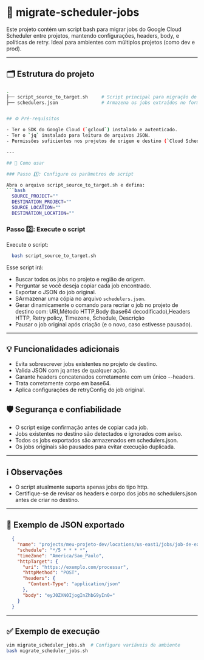 # 🔁 migrate-scheduler-jobs

Este projeto contém um script bash para migrar jobs do Google Cloud Scheduler entre projetos, mantendo configurações, headers, body, e políticas de retry. Ideal para ambientes com múltiplos projetos (como dev e prod).

---

## 🗂️ Estrutura do projeto

```bash
.
├── script_source_to_target.sh     # Script principal para migração de jobs entre projetos
├── schedulers.json                # Armazena os jobs extraídos no formato JSON


## ⚙️ Pré-requisitos

- Ter o SDK do Google Cloud (`gcloud`) instalado e autenticado.
- Ter o `jq` instalado para leitura de arquivos JSON.
- Permissões suficientes nos projetos de origem e destino (`Cloud Scheduler Admin`, `Service Account User`, `Permissão para listar e criar jobs`).

---

## 🚀 Como usar

### Passo 1️⃣: Configure os parâmetros do script

Abra o arquivo script_source_to_target.sh e defina:
```bash
  SOURCE_PROJECT=""
  DESTINATION_PROJECT=""
  SOURCE_LOCATION=""
  DESTINATION_LOCATION=""
```
### Passo 2️⃣: Execute o script

Execute o script:

```bash
  bash script_source_to_target.sh
```

Esse script irá:

- Buscar todos os jobs no projeto e região de origem.
- Perguntar se você deseja copiar cada job encontrado.
- Exportar o JSON do job original.
- SArmazenar uma cópia no arquivo `schedulers.json`.
- Gerar dinamicamente o comando para recriar o job no projeto de destino com:
URI,Método HTTP,Body (base64 decodificado),Headers HTTP, Retry policy, Timezone, Schedule, Descrição
- Pausar o job original após criação (e o novo, caso estivesse pausado).

---

## 💡 Funcionalidades adicionais

- Evita sobrescrever jobs existentes no projeto de destino.
- Valida JSON com jq antes de qualquer ação.
- Garante headers concatenados corretamente com um único --headers.
- Trata corretamente corpo em base64.
- Aplica configurações de retryConfig do job original.

## 🛡️ Segurança e confiabilidade

- O script exige confirmação antes de copiar cada job.
- Jobs existentes no destino são detectados e ignorados com aviso.
- Todos os jobs exportados são armazenados em schedulers.json.
- Os jobs originais são pausados para evitar execução duplicada.

---


## ℹ️ Observações

- O script atualmente suporta apenas jobs do tipo http.
- Certifique-se de revisar os headers e corpo dos jobs no schedulers.json antes de criar no destino.

---

## 📄 Exemplo de JSON exportado
```json
  {
    "name": "projects/meu-projeto-dev/locations/us-east1/jobs/job-de-exemplo",
    "schedule": "*/5 * * * *",
    "timeZone": "America/Sao_Paulo",
    "httpTarget": {
      "uri": "https://exemplo.com/processar",
      "httpMethod": "POST",
      "headers": {
        "Content-Type": "application/json"
      },
      "body": "eyJ0ZXN0IjogInZhbG9yIn0="
    }
  }
```
---

## ✅ Exemplo de execução

```bash
vim migrate_scheduler_jobs.sh  # Configure variáveis de ambiente
bash migrate_scheduler_jobs.sh
```